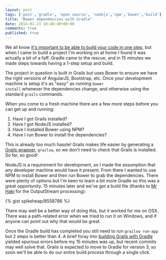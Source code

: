 ```yaml
---
layout: post
tags: ['post','gradle', 'open source', 'nodejs','npm','bower','build']
title: "Bower dependencies with Gradle"
date: 2014-01-23 10:48:40+00:00
comments: true
published: true
---
```


We all know [it's important to be able to build your code in one step](http://www.joelonsoftware.com/articles/fog0000000043.html), but when I came to build a project I'm working on at home I found it was actually a bit of a faff. Gradle came to the rescue, and in 15 minutes we made steps towards having a 1-step setup and build.

<!-- more -->
The project in question is built in Grails but uses Bower to ensure we have the right versions of AngularJS, Bootstrap, etc. Once your development machine is setup it's as "easy" as running <code>bower install</code> whenever the dependencies change, and otherwise using the standard <code>grails</code> commands. 

When you come to a fresh machine there are a few more steps before you can get up and running:

1. Have I got Grails installed?
2. Have I got NodeJS installed?
3. Have I installed Bower using NPM?
4. Have I run Bower to install the dependencies?

This is already too much hassle! Grails makes life easier by generating a [Grails wrapper](http://mrhaki.blogspot.co.uk/2013/03/grails-goodness-using-wrapper-for.html), <code>grailsw</code>, so we don't need to check that Grails is installed. So far, so good!

NodeJS is a requirement for development, so I made the assumption that any developer machine would have it present. From there I wanted to use NPM to install Bower and then run Bower to grab the dependencies. There were plenty of options but I'm keen to learn a bit more Gradle so this was a great opportunity. 15 minutes later and we've got a build file (thanks to [Mr Haki](http://mrhaki.blogspot.co.uk/2010/10/gradle-goodness-parse-output-from-exec.html) for the OutputStream processing):

{% gist spikeheap/8558786 %}

There may well be a better way of doing this, but it worked for me on OSX. There was a path-related error when we tried to run it on Windows, and if anyone can point out why that would be great.

Once the Gradle build has completed you still need to run <code>grailsw run-app</code> but 2 steps is better than 4. A brief foray into [building Grails with Gradle](https://github.com/grails/grails-gradle-plugin) yielded spurious errors before my 15 minutes was up, but recent commits may well solve that. Grails is expected to move to Gradle for version 3, so soon we'll be able to do our entire build process through a single click. 